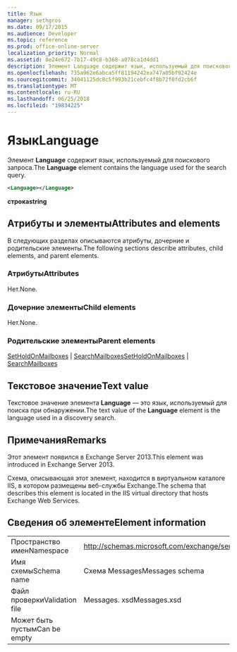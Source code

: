 ```yaml
---
title: Язык
manager: sethgros
ms.date: 09/17/2015
ms.audience: Developer
ms.topic: reference
ms.prod: office-online-server
localization_priority: Normal
ms.assetid: 8e24e672-7b17-49c8-b368-a078ca1d4dd1
description: Элемент Language содержит язык, используемый для поискового запроса.
ms.openlocfilehash: 735a962e6abca5ff81194242ea747a05bf92424e
ms.sourcegitcommit: 34041125dc8c5f993b21cebfc4f8b72f0fd2cb6f
ms.translationtype: MT
ms.contentlocale: ru-RU
ms.lasthandoff: 06/25/2018
ms.locfileid: "19834225"
---
```

# <a name="language"></a><span data-ttu-id="36f1f-103">Язык</span><span class="sxs-lookup"><span data-stu-id="36f1f-103">Language</span></span>

<span data-ttu-id="36f1f-104">Элемент **Language** содержит язык, используемый для поискового запроса.</span><span class="sxs-lookup"><span data-stu-id="36f1f-104">The **Language** element contains the language used for the search query.</span></span> 
  
```XML
<Language></Language>
```

 <span data-ttu-id="36f1f-105">**строка**</span><span class="sxs-lookup"><span data-stu-id="36f1f-105">**string**</span></span>
## <a name="attributes-and-elements"></a><span data-ttu-id="36f1f-106">Атрибуты и элементы</span><span class="sxs-lookup"><span data-stu-id="36f1f-106">Attributes and elements</span></span>

<span data-ttu-id="36f1f-107">В следующих разделах описываются атрибуты, дочерние и родительские элементы.</span><span class="sxs-lookup"><span data-stu-id="36f1f-107">The following sections describe attributes, child elements, and parent elements.</span></span>
  
### <a name="attributes"></a><span data-ttu-id="36f1f-108">Атрибуты</span><span class="sxs-lookup"><span data-stu-id="36f1f-108">Attributes</span></span>

<span data-ttu-id="36f1f-109">Нет.</span><span class="sxs-lookup"><span data-stu-id="36f1f-109">None.</span></span>
  
### <a name="child-elements"></a><span data-ttu-id="36f1f-110">Дочерние элементы</span><span class="sxs-lookup"><span data-stu-id="36f1f-110">Child elements</span></span>

<span data-ttu-id="36f1f-111">Нет.</span><span class="sxs-lookup"><span data-stu-id="36f1f-111">None.</span></span>
  
### <a name="parent-elements"></a><span data-ttu-id="36f1f-112">Родительские элементы</span><span class="sxs-lookup"><span data-stu-id="36f1f-112">Parent elements</span></span>

<span data-ttu-id="36f1f-113">[SetHoldOnMailboxes](setholdonmailboxes.md) | [SearchMailboxes](searchmailboxes.md)</span><span class="sxs-lookup"><span data-stu-id="36f1f-113">[SetHoldOnMailboxes](setholdonmailboxes.md) | [SearchMailboxes](searchmailboxes.md)</span></span>
  
## <a name="text-value"></a><span data-ttu-id="36f1f-114">Текстовое значение</span><span class="sxs-lookup"><span data-stu-id="36f1f-114">Text value</span></span>

<span data-ttu-id="36f1f-115">Текстовое значение элемента **Language** — это язык, используемый для поиска при обнаружении.</span><span class="sxs-lookup"><span data-stu-id="36f1f-115">The text value of the **Language** element is the language used in a discovery search.</span></span> 
  
## <a name="remarks"></a><span data-ttu-id="36f1f-116">Примечания</span><span class="sxs-lookup"><span data-stu-id="36f1f-116">Remarks</span></span>

<span data-ttu-id="36f1f-117">Этот элемент появился в Exchange Server 2013.</span><span class="sxs-lookup"><span data-stu-id="36f1f-117">This element was introduced in Exchange Server 2013.</span></span>
  
<span data-ttu-id="36f1f-118">Схема, описывающая этот элемент, находится в виртуальном каталоге IIS, в котором размещены веб-службы Exchange.</span><span class="sxs-lookup"><span data-stu-id="36f1f-118">The schema that describes this element is located in the IIS virtual directory that hosts Exchange Web Services.</span></span>
  
## <a name="element-information"></a><span data-ttu-id="36f1f-119">Сведения об элементе</span><span class="sxs-lookup"><span data-stu-id="36f1f-119">Element information</span></span>

|||
|:-----|:-----|
|<span data-ttu-id="36f1f-120">Пространство имен</span><span class="sxs-lookup"><span data-stu-id="36f1f-120">Namespace</span></span>  <br/> |http://schemas.microsoft.com/exchange/services/2006/messages  <br/> |
|<span data-ttu-id="36f1f-121">Имя схемы</span><span class="sxs-lookup"><span data-stu-id="36f1f-121">Schema name</span></span>  <br/> |<span data-ttu-id="36f1f-122">Схема Messages</span><span class="sxs-lookup"><span data-stu-id="36f1f-122">Messages schema</span></span>  <br/> |
|<span data-ttu-id="36f1f-123">Файл проверки</span><span class="sxs-lookup"><span data-stu-id="36f1f-123">Validation file</span></span>  <br/> |<span data-ttu-id="36f1f-124">Messages. xsd</span><span class="sxs-lookup"><span data-stu-id="36f1f-124">Messages.xsd</span></span>  <br/> |
|<span data-ttu-id="36f1f-125">Может быть пустым</span><span class="sxs-lookup"><span data-stu-id="36f1f-125">Can be empty</span></span>  <br/> ||
   

